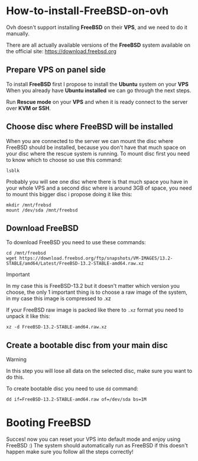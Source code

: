 # How-to-install-FreeBSD-on-ovh

Ovh doesn't support installing **FreeBSD** on their **VPS**, and we need to do it manually.

There are all actually available versions of the **FreeBSD** system available on the official site:
https://download.freebsd.org

## Prepare VPS on panel side
To install **FreeBSD** first I propose to install the **Ubuntu** system on your **VPS**
When you already have **Ubuntu installed** we can go through the next steps.

Run **Rescue mode** on your **VPS** and when it is ready connect to the server over **KVM or SSH**.

## Choose disc where FreeBSD will be installed
When you are connected to the server we can mount the disc where FreeBSD should be installed, because you don't have that much space on your disc where the rescue system is running.
To mount disc first you need to know which to choose so use this command:
```
lsblk
```
Probably you will see one disc where there is that much space you have in your whole VPS and a second disc where is around 3GB of space,
you need to mount this bigger disc i propose doing it like this:

```
mkdir /mnt/frebsd
mount /dev/sda /mnt/freebsd
```

## Download FreeBSD
To download FreeBSD you need to use these commands:
```
cd /mnt/freebsd
wget https://download.freebsd.org/ftp/snapshots/VM-IMAGES/13.2-STABLE/amd64/Latest/FreeBSD-13.2-STABLE-amd64.raw.xz
```
> [!IMPORTANT]
> In my case this is FreeBSD-13.2 but it doesn't matter which version you choose, the only 1 important thing is to choose a raw image of the system, in my case this image is compressed to .xz

If your FreeBSD raw image is packed like there to ```.xz``` format you need to unpack it like this:
```
xz -d FreeBSD-13.2-STABLE-amd64.raw.xz
```

## Create a bootable disc from your main disc
> [!WARNING]
> In this step you will lose all data on the selected disc, make sure you want to do this.

To create bootable disc you need to use ```dd``` command:
```
dd if=FreeBSD-13.2-STABLE-amd64.raw of=/dev/sda bs=1M
```

# Booting FreeBSD
Succes! now you can reset your VPS into default mode and enjoy using FreeBSD :)
The system should automatically run as FreeBSD if this doesn't happen make sure you follow all the steps correctly!
